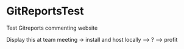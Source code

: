 # GitReportsTest
Test Gitreports commenting website

Display this at team meeting -> install and host locally --> ? --> profit
